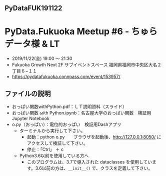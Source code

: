 ## PyDataFUK191122
# PyData.Fukuoka Meetup #6 - ちゅらデータ様 & LT

- 2019/11/22(金) 19:00 〜 21:30
- Fukuoka Growth Next 2F サブイベントスペース 福岡県福岡市中央区大名２丁目６−１１
- https://pydatafukuoka.connpass.com/event/153957/

## ファイルの説明
- おっぱい関数withPython.pdf：ＬＴ説明資料（スライド）
- おっぱい関数 ωith Python.ipynb：名古屋大学のおっぱい関数　検証用Jupyter Notebook
- o.py（おっぱい）：電位的おっぱい　検証用Dashアプリ
    * ターミナルから実行して下さい。
        + 起動：python o.py　　ブラウザを起動後、http://127.0.0.1:8050/ にアクセスして検証して下さい。
        + 停止：「Ctrl」 ＋ c
    * Python3.6以前を使用している方へ
        + このプログラムは、3.7で導入された dataclasses を使用しています。3.6以前の方は、`__init__()` で、クラスを定義して下さい。
